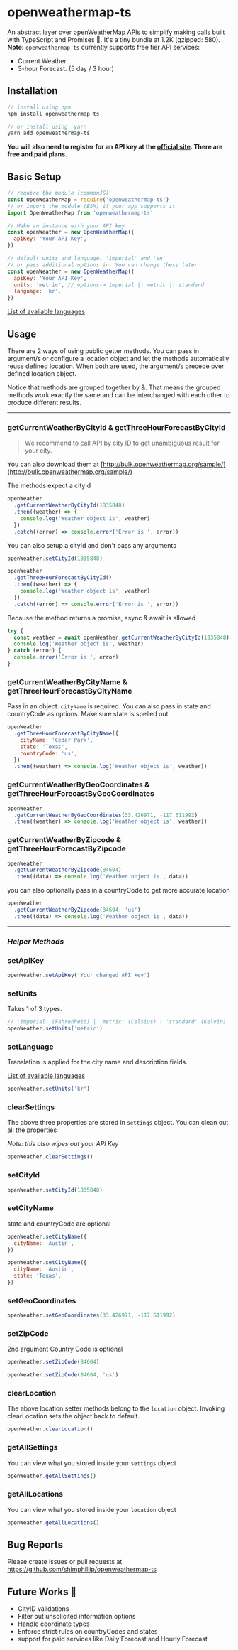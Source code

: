 # openweathermap-ts

An abstract layer over openWeatherMap APIs to simplify making calls built with TypeScript and Promises 🎉. It's a tiny bundle at 1.2K (gzipped: 580). **Note:** `openweathermap-ts` currently supports free tier API services:

- Current Weather
- 3-hour Forecast. (5 day / 3 hour)

## Installation

```js
// install using npm
npm install openweathermap-ts

// or install using  yarn
yarn add openweathermap-ts
```

**You will also need to register for an API key at the [official site](https://openweathermap.org/appid). There are free and paid plans.**

## Basic Setup

```js
// require the module (commonJS)
const OpenWeatherMap = require('openweathermap-ts')
// or import the module (ESM) if your app supports it
import OpenWeatherMap from 'openweathermap-ts'

// Make an instance with your API key
const openWeather = new OpenWeatherMap({
  apiKey: 'Your API Key',
})

// default units and language: 'imperial' and 'en'
// or pass additional options in. You can change these later
const openWeather = new OpenWeatherMap({
  apiKey: 'Your API Key',
  units: 'metric', // options-> imperial || metric || standard
  language: 'kr',
})
```

[List of avaliable languages](https://github.com/shimphillip/openweathermap-ts/blob/master/languages.md)

## Usage

There are 2 ways of using public getter methods. You can pass in argument/s or configure a location object and let the methods automatically reuse defined location. When both are used, the argument/s precede over defined location object.

Notice that methods are grouped together by &. That means the grouped methods work exactly the same and can be interchanged with each other to produce different results.

---

### getCurrentWeatherByCityId & getThreeHourForecastByCityId

> We recommend to call API by city ID to get unambiguous result for your city.

You can also download them at [http://bulk.openweathermap.org/sample/](http://bulk.openweathermap.org/sample/)

The methods expect a cityId

```js
openWeather
  .getCurrentWeatherByCityId(1835848)
  .then((weather) => {
    console.log('Weather object is', weather)
  })
  .catch((error) => console.error('Error is ', error))
```

You can also setup a cityId and don't pass any arguments

```js
openWeather.setCityId(1835848)

openWeather
  .getThreeHourForecastByCityId()
  .then((weather) => {
    console.log('Weather object is', weather)
  })
  .catch((error) => console.error('Error is ', error))
```

Because the method returns a promise, async & await is allowed

```js
try {
  const weather = await openWeather.getCurrentWeatherByCityId(1835848)
  console.log('Weather object is', weather)
} catch (error) {
  console.error('Error is ', error)
}
```

### getCurrentWeatherByCityName & getThreeHourForecastByCityName

Pass in an object. `cityName` is required. You can also pass in state and countryCode as options. Make sure state is spelled out.

```js
openWeather
  .getThreeHourForecastByCityName({
    cityName: 'Cedar Park',
    state: 'Texas',
    countryCode: 'us',
  })
  .then((weather) => console.log('Weather object is', weather))
```

### getCurrentWeatherByGeoCoordinates & getThreeHourForecastByGeoCoordinates

```js
openWeather
  .getCurrentWeatherByGeoCoordinates(33.426971, -117.611992)
  .then((weather) => console.log('Weather object is', weather))
```

### getCurrentWeatherByZipcode & getThreeHourForecastByZipcode

```js
openWeather
  .getCurrentWeatherByZipcode(84604)
  .then((data) => console.log('Weather object is', data))
```

you can also optionally pass in a countryCode to get more accurate location

```js
openWeather
  .getCurrentWeatherByZipcode(84604, 'us')
  .then((data) => console.log('Weather object is', data))
```

---

### _Helper Methods_

### setApiKey

```js
openWeather.setApiKey('Your changed API key')
```

### setUnits

Takes 1 of 3 types.

```js
// 'imperial' (Fahrenheit) | 'metric' (Celsius) | 'standard' (Kelvin)
openWeather.setUnits('metric')
```

### setLanguage

Translation is applied for the city name and description fields.

[List of avaliable languages](https://github.com/shimphillip/openweathermap-ts/blob/master/languages.md)

```js
openWeather.setUnits('kr')
```

### clearSettings

The above three properties are stored in `settings` object. You can clean out all the properties

_Note: this also wipes out your API Key_

```js
openWeather.clearSettings()
```

### setCityId

```js
openWeather.setCityId(1835848)
```

### setCityName

state and countryCode are optional

```js
openWeather.setCityName({
  cityName: 'Austin',
})
```

```js
openWeather.setCityName({
  cityName: 'Austin',
  state: 'Texas',
})
```

### setGeoCoordinates

```js
openWeather.setGeoCoordinates(33.426971, -117.611992)
```

### setZipCode

2nd argument Country Code is optional

```js
openWeather.setZipCode(84604)
```

```js
openWeather.setZipCode(84604, 'us')
```

### clearLocation

The above location setter methods belong to the `location` object. Invoking clearLocation sets the object back to default.

```js
openWeather.clearLocation()
```

### getAllSettings

You can view what you stored inside your `settings` object

```js
openWeather.getAllSettings()
```

### getAllLocations

You can view what you stored inside your `location` object

```js
openWeather.getAllLocations()
```

## Bug Reports

Please create issues or pull requests at https://github.com/shimphillip/openweathermap-ts

## Future Works 🚀

- CityID validations
- Filter out unsolicited information options
- Handle coordinate types
- Enforce strict rules on countryCodes and states
- support for paid services like Daily Forecast and Hourly Forecast
